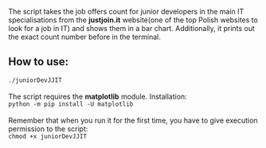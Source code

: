 <!--h3>EN</h3-->
The script takes the job offers count for junior developers in the main IT specialisations from the <b>justjoin.it</b> website(one of the top Polish websites to look for a job in IT) and shows them in a bar chart. Additionally, it prints out the exact count number before in the terminal.
<h2>How to use:</h2>
<code>./juniorDevJJIT</code><br><br>
The script requires the <b>matplotlib</b> module. Installation:<br>
<code>python -m pip install -U matplotlib</code><br><br>
Remember that when you run it for the first time, you have to give execution permission to the script:<br>
<code>chmod +x juniorDevJJIT</code>
